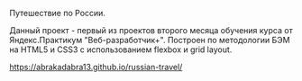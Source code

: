 Путешествие по России.

Данный проект - первый из проектов второго месяца обучения курса от Яндекс.Практикум "Веб-разработчик+".
Построен по методологии БЭМ на HTML5 и CSS3 с использованием flexbox и grid layout.

https://abrakadabra13.github.io/russian-travel/
